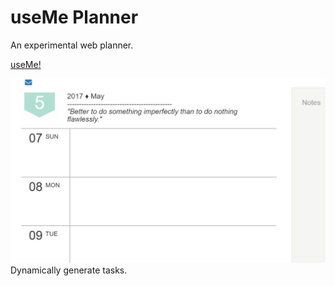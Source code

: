 # useMe Planner

An experimental web planner.  

[useMe!](https://tchuang928.github.io/useMePlanner/)


![alt text](https://github.com/tchuang928/useMePlanner/blob/master/public/img/createtask.gif)
Dynamically generate tasks.


